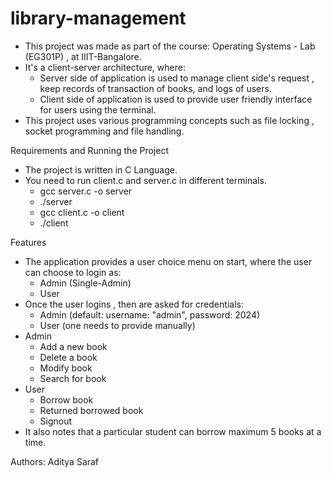# library-management
- This project was made as part of the course: Operating Systems - Lab (EG301P) , at IIIT-Bangalore.
- It's a client-server architecture, where:
   * Server side of application is used to manage client side's request , keep records of transaction of books, and logs of users.
   * Client side of application is used to provide user friendly interface for users using the terminal.
- This project uses various programming concepts such as file locking , socket programming and file handling.

Requirements and Running the Project
- The project is written in C Language.
- You need to run client.c and server.c in different terminals.
  * gcc server.c -o server
  * ./server
  * gcc client.c -o client
  * ./client

Features
- The application provides a user choice menu on start, where the user can choose to login as:
  * Admin (Single-Admin)
  * User
- Once the user logins , then are asked for credentials:
  * Admin (default: username: "admin", password: 2024)
  * User (one needs to provide manually)
- Admin
  * Add a new book
  * Delete a book
  * Modify book
  * Search for book
- User
  * Borrow book
  * Returned borrowed book
  * Signout
- It also notes that a particular student can borrow maximum 5 books at a time.

Authors:
Aditya Saraf
